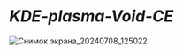 # *KDE-plasma-Void-CE*

![Снимок экрана_20240708_125022](https://github.com/sofijacom/KDE-plasma-Void-CE/assets/107557749/a673415c-0856-40d9-85e6-c07322c60aa3)
